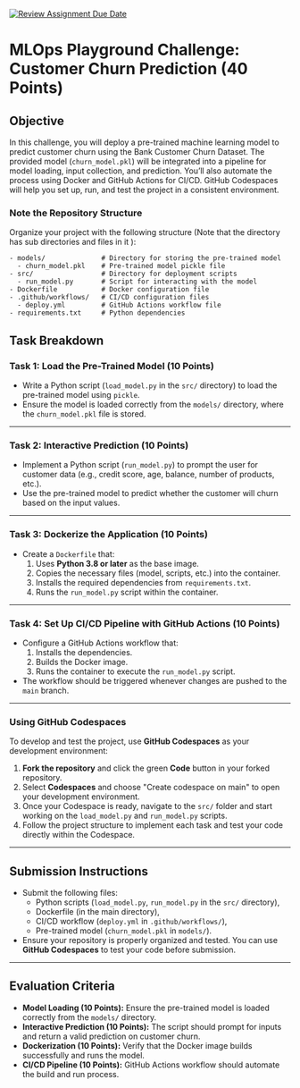 [![Review Assignment Due Date](https://classroom.github.com/assets/deadline-readme-button-22041afd0340ce965d47ae6ef1cefeee28c7c493a6346c4f15d667ab976d596c.svg)](https://classroom.github.com/a/LXHBeF4t)
# MLOps Playground Challenge: Customer Churn Prediction (40 Points)

## Objective

In this challenge, you will deploy a pre-trained machine learning model to predict customer churn using the Bank Customer Churn Dataset. The provided model (`churn_model.pkl`) will be integrated into a pipeline for model loading, input collection, and prediction. You’ll also automate the process using Docker and GitHub Actions for CI/CD. GitHub Codespaces will help you set up, run, and test the project in a consistent environment.

### Note the Repository Structure 

Organize your project with the following structure (Note that the directory has sub directories and files in it ):

```
- models/              # Directory for storing the pre-trained model
  - churn_model.pkl    # Pre-trained model pickle file
- src/                 # Directory for deployment scripts
  - run_model.py       # Script for interacting with the model
- Dockerfile           # Docker configuration file
- .github/workflows/   # CI/CD configuration files
  - deploy.yml         # GitHub Actions workflow file
- requirements.txt     # Python dependencies

```

## Task Breakdown

### Task 1: Load the Pre-Trained Model (10 Points)

- Write a Python script (`load_model.py` in the `src/` directory) to load the pre-trained model using `pickle`.
- Ensure the model is loaded correctly from the `models/` directory, where the `churn_model.pkl` file is stored.

---

### Task 2: Interactive Prediction (10 Points)

- Implement a Python script (`run_model.py`) to prompt the user for customer data (e.g., credit score, age, balance, number of products, etc.).
- Use the pre-trained model to predict whether the customer will churn based on the input values.

---

### Task 3: Dockerize the Application (10 Points)

- Create a `Dockerfile` that:
  1. Uses **Python 3.8 or later** as the base image.
  2. Copies the necessary files (model, scripts, etc.) into the container.
  3. Installs the required dependencies from `requirements.txt`.
  4. Runs the `run_model.py` script within the container.

---

### Task 4: Set Up CI/CD Pipeline with GitHub Actions (10 Points)

- Configure a GitHub Actions workflow that:
  1. Installs the dependencies.
  2. Builds the Docker image.
  3. Runs the container to execute the `run_model.py` script.
- The workflow should be triggered whenever changes are pushed to the `main` branch.

---

### Using GitHub Codespaces

To develop and test the project, use **GitHub Codespaces** as your development environment:

1. **Fork the repository** and click the green **Code** button in your forked repository.
2. Select **Codespaces** and choose "Create codespace on main" to open your development environment.
3. Once your Codespace is ready, navigate to the `src/` folder and start working on the `load_model.py` and `run_model.py` scripts.
4. Follow the project structure to implement each task and test your code directly within the Codespace.

---

## Submission Instructions

- Submit the following files:
  - Python scripts (`load_model.py`, `run_model.py` in the `src/` directory),
  - Dockerfile (in the main directory),
  - CI/CD workflow (`deploy.yml` in `.github/workflows/`),
  - Pre-trained model (`churn_model.pkl` in `models/`).
- Ensure your repository is properly organized and tested. You can use **GitHub Codespaces** to test your code before submission.

---

## Evaluation Criteria

- **Model Loading (10 Points):** Ensure the pre-trained model is loaded correctly from the `models/` directory.
- **Interactive Prediction (10 Points):** The script should prompt for inputs and return a valid prediction on customer churn.
- **Dockerization (10 Points):** Verify that the Docker image builds successfully and runs the model.
- **CI/CD Pipeline (10 Points):** GitHub Actions workflow should automate the build and run process.


